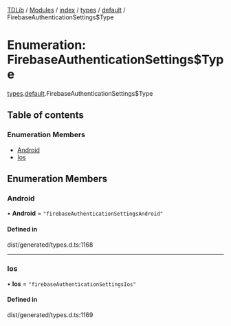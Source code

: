 [TDLib](../README.md) / [Modules](../modules.md) / [index](../modules/index.md) / [types](../modules/index.types.md) / [default](../modules/index.types.default.md) / FirebaseAuthenticationSettings$Type

# Enumeration: FirebaseAuthenticationSettings$Type

[types](../modules/index.types.md).[default](../modules/index.types.default.md).FirebaseAuthenticationSettings$Type

## Table of contents

### Enumeration Members

- [Android](index.types.default.FirebaseAuthenticationSettings_Type.md#android)
- [Ios](index.types.default.FirebaseAuthenticationSettings_Type.md#ios)

## Enumeration Members

### Android

• **Android** = ``"firebaseAuthenticationSettingsAndroid"``

#### Defined in

dist/generated/types.d.ts:1168

___

### Ios

• **Ios** = ``"firebaseAuthenticationSettingsIos"``

#### Defined in

dist/generated/types.d.ts:1169
